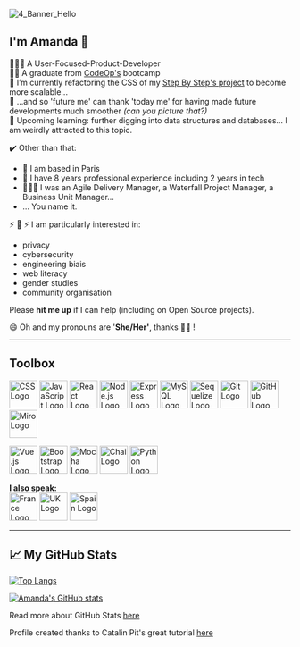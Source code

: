 ![4_Banner_Hello](https://user-images.githubusercontent.com/50955126/115994577-eeed1a80-a5d7-11eb-98cb-96998b15544c.png)
      

## I'm Amanda 👋

🏃🏽‍♀️ A User-Focused-Product-Developer  
👏🏽  A graduate from [CodeOp's](https://codeop.tech/) bootcamp  
🔭  I’m currently refactoring the CSS of my [Step By Step's project](https://github.com/icodebyamanda/sxs_beta) to become more scalable...   
🙏 ...and so 'future me' can thank 'today me' for having made future developments much smoother *(can you picture that?)*  
🌱 Upcoming learning: further digging into data structures and databases... I am weirdly attracted to this topic.  

 ✔️ Other than that: 
 - 🥐  I am based in Paris 
- 👀  I have 8 years professional experience including 2 years in tech
- 🦸🏽‍♀️  I was an Agile Delivery Manager, a Waterfall Project Manager, a Business Unit Manager...
- ... You name it.

⚡ 💛 ⚡ I am particularly interested in:
- privacy
- cybersecurity
- engineering biais
- web literacy
- gender studies 
- community organisation  

Please **hit me up** if I can help (including on Open Source projects).

😄 Oh and my pronouns are '**She/Her'**, thanks ✌🏽 !


--------

## **Toolbox**

<img src="https://cdn.worldvectorlogo.com/logos/css-5.svg" alt="CSS Logo" width="50" height="50"/> <img src="https://cdn.worldvectorlogo.com/logos/logo-javascript.svg" alt="JavaScript Logo" width="50" height="50"/> <img src="https://cdn.worldvectorlogo.com/logos/react-2.svg" alt="React Logo" width="50" height="50"/> <img src="https://cdn.worldvectorlogo.com/logos/nodejs-1.svg" alt="Node.js Logo" width="50" height="50"/> <img src="https://cdn.worldvectorlogo.com/logos/express-109.svg" alt="Express Logo" width="50" height="50"/> <img src="https://cdn.worldvectorlogo.com/logos/mysql-5.svg" alt="MySQL Logo" width="50" height="50"/> <img src="https://cdn.worldvectorlogo.com/logos/sequelize.svg" alt="Sequelize Logo" width="50" height="50"/> <img src="https://cdn.worldvectorlogo.com/logos/git.svg" alt="Git Logo" width="50" height="50"/> <img src="https://cdn.worldvectorlogo.com/logos/github-icon-1.svg" alt="GitHub Logo" width="50" height="50"/> <img src="https://cdn.worldvectorlogo.com/logos/miro-2.svg" alt="Miro Logo" width="50" height="50"/>  

<img src="https://cdn.worldvectorlogo.com/logos/vue-js-1.svg" alt="Vue.js Logo" width="50" height="50"/> <img src="https://cdn.worldvectorlogo.com/logos/bootstrap-5-1.svg" alt="Bootstrap Logo" width="50" height="50"/> <img src="https://cdn.worldvectorlogo.com/logos/mocha-1.svg" alt="Mocha Logo" width="50" height="50"/> <img src="https://avatars.githubusercontent.com/u/1515293?s=280&v=4" alt="Chai Logo" width="50" height="50"/> <img src="https://cdn.worldvectorlogo.com/logos/python-4.svg" alt="Python Logo" width="50" height="50"/>

**I also speak:**   
<img src="https://cdn.worldvectorlogo.com/logos/france.svg" alt="France Logo" width="50" height="50"/>
<img src="https://cdn.worldvectorlogo.com/logos/united-kingdom.svg" alt="UK Logo" width="50" height="50"/>
<img src="https://cdn.worldvectorlogo.com/logos/spainc.svg" alt="Spain Logo" width="50" height="50"/>


--------

## &#x1f4c8; My GitHub Stats

[![Top Langs](https://github-readme-stats.vercel.app/api/top-langs/?username=icodebyamanda&theme=radical)](https://github.com/anuraghazra/github-readme-stats)

[![Amanda's GitHub stats](https://github-readme-stats.vercel.app/api?username=icodebyamanda&hide=contribs&theme=radical)](https://github.com/anuraghazra/github-readme-stats)

Read more about GitHub Stats [here](https://github.com/anuraghazra/github-readme-stats#github-stats-card)

Profile created thanks to Catalin Pit's great tutorial [here](https://dev.to/codeloungedev/how-to-create-a-kickass-github-profile-page-408a)

<!--
**icodebyamanda/icodebyamanda** is a ✨ _special_ ✨ repository because its `README.md` (this file) appears on your GitHub profile.

Here are some ideas to get you started:

- 🔭 I’m currently working on ...
- 🌱 I’m currently learning ...
- 👯 I’m looking to collaborate on ...
- 🤔 I’m looking for help with ...
- 💬 Ask me about ...
- 📫 How to reach me: ...
- 😄 Pronouns: ...
- ⚡ Fun fact: ...
- 🧰 
-->
